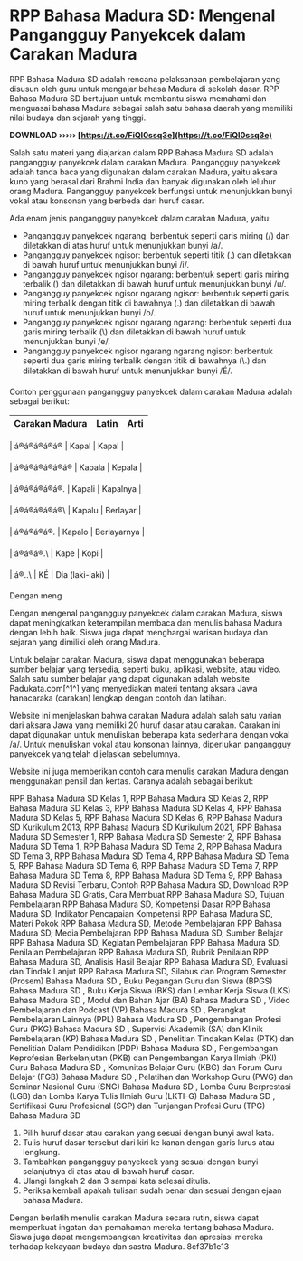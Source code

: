 # RPP Bahasa Madura SD: Mengenal Pangangguy Panyekcek dalam Carakan Madura
 
RPP Bahasa Madura SD adalah rencana pelaksanaan pembelajaran yang disusun oleh guru untuk mengajar bahasa Madura di sekolah dasar. RPP Bahasa Madura SD bertujuan untuk membantu siswa memahami dan menguasai bahasa Madura sebagai salah satu bahasa daerah yang memiliki nilai budaya dan sejarah yang tinggi.
 
**DOWNLOAD ››››› [https://t.co/FiQl0ssq3e](https://t.co/FiQl0ssq3e)**


 
Salah satu materi yang diajarkan dalam RPP Bahasa Madura SD adalah pangangguy panyekcek dalam carakan Madura. Pangangguy panyekcek adalah tanda baca yang digunakan dalam carakan Madura, yaitu aksara kuno yang berasal dari Brahmi India dan banyak digunakan oleh leluhur orang Madura. Pangangguy panyekcek berfungsi untuk menunjukkan bunyi vokal atau konsonan yang berbeda dari huruf dasar.
 
Ada enam jenis pangangguy panyekcek dalam carakan Madura, yaitu:
 
- Pangangguy panyekcek ngarang: berbentuk seperti garis miring (/) dan diletakkan di atas huruf untuk menunjukkan bunyi /a/.
- Pangangguy panyekcek ngisor: berbentuk seperti titik (.) dan diletakkan di bawah huruf untuk menunjukkan bunyi /i/.
- Pangangguy panyekcek ngisor ngarang: berbentuk seperti garis miring terbalik (\) dan diletakkan di bawah huruf untuk menunjukkan bunyi /u/.
- Pangangguy panyekcek ngisor ngarang ngisor: berbentuk seperti garis miring terbalik dengan titik di bawahnya (\.) dan diletakkan di bawah huruf untuk menunjukkan bunyi /o/.
- Pangangguy panyekcek ngisor ngarang ngarang: berbentuk seperti dua garis miring terbalik (\\) dan diletakkan di bawah huruf untuk menunjukkan bunyi /e/.
- Pangangguy panyekcek ngisor ngarang ngarang ngisor: berbentuk seperti dua garis miring terbalik dengan titik di bawahnya (\\.) dan diletakkan di bawah huruf untuk menunjukkan bunyi /É/.

Contoh penggunaan pangangguy panyekcek dalam carakan Madura adalah sebagai berikut:

| Carakan Madura | Latin | Arti |
| --- | --- | --- |

| á®á®á®á®á® | Kapal | Kapal |

| á®á®á®á®á®á® | Kapala | Kepala |

| á®á®á®á®á®. | Kapali | Kapalnya |

| á®á®á®á®á®\ | Kapalu | Berlayar |

| á®á®á®á®\. | Kapalo | Berlayarnya |

| á®á®á®\.\ | Kape | Kopi |

| á®\.\.\ | KÉ | Dia (laki-laki) |

Dengan meng

Dengan mengenal pangangguy panyekcek dalam carakan Madura, siswa dapat meningkatkan keterampilan membaca dan menulis bahasa Madura dengan lebih baik. Siswa juga dapat menghargai warisan budaya dan sejarah yang dimiliki oleh orang Madura.
 
Untuk belajar carakan Madura, siswa dapat menggunakan beberapa sumber belajar yang tersedia, seperti buku, aplikasi, website, atau video. Salah satu sumber belajar yang dapat digunakan adalah website Padukata.com[^1^] yang menyediakan materi tentang aksara Jawa hanacaraka (carakan) lengkap dengan contoh dan latihan.
 
Website ini menjelaskan bahwa carakan Madura adalah salah satu varian dari aksara Jawa yang memiliki 20 huruf dasar atau carakan. Carakan ini dapat digunakan untuk menuliskan beberapa kata sederhana dengan vokal /a/. Untuk menuliskan vokal atau konsonan lainnya, diperlukan pangangguy panyekcek yang telah dijelaskan sebelumnya.
 
Website ini juga memberikan contoh cara menulis carakan Madura dengan menggunakan pensil dan kertas. Caranya adalah sebagai berikut:
 
RPP Bahasa Madura SD Kelas 1,  RPP Bahasa Madura SD Kelas 2,  RPP Bahasa Madura SD Kelas 3,  RPP Bahasa Madura SD Kelas 4,  RPP Bahasa Madura SD Kelas 5,  RPP Bahasa Madura SD Kelas 6,  RPP Bahasa Madura SD Kurikulum 2013,  RPP Bahasa Madura SD Kurikulum 2021,  RPP Bahasa Madura SD Semester 1,  RPP Bahasa Madura SD Semester 2,  RPP Bahasa Madura SD Tema 1,  RPP Bahasa Madura SD Tema 2,  RPP Bahasa Madura SD Tema 3,  RPP Bahasa Madura SD Tema 4,  RPP Bahasa Madura SD Tema 5,  RPP Bahasa Madura SD Tema 6,  RPP Bahasa Madura SD Tema 7,  RPP Bahasa Madura SD Tema 8,  RPP Bahasa Madura SD Tema 9,  RPP Bahasa Madura SD Revisi Terbaru,  Contoh RPP Bahasa Madura SD,  Download RPP Bahasa Madura SD Gratis,  Cara Membuat RPP Bahasa Madura SD,  Tujuan Pembelajaran RPP Bahasa Madura SD,  Kompetensi Dasar RPP Bahasa Madura SD,  Indikator Pencapaian Kompetensi RPP Bahasa Madura SD,  Materi Pokok RPP Bahasa Madura SD,  Metode Pembelajaran RPP Bahasa Madura SD,  Media Pembelajaran RPP Bahasa Madura SD,  Sumber Belajar RPP Bahasa Madura SD,  Kegiatan Pembelajaran RPP Bahasa Madura SD,  Penilaian Pembelajaran RPP Bahasa Madura SD,  Rubrik Penilaian RPP Bahasa Madura SD,  Analisis Hasil Belajar RPP Bahasa Madura SD,  Evaluasi dan Tindak Lanjut RPP Bahasa Madura SD,  Silabus dan Program Semester (Prosem) Bahasa Madura SD ,  Buku Pegangan Guru dan Siswa (BPGS) Bahasa Madura SD ,  Buku Kerja Siswa (BKS) dan Lembar Kerja Siswa (LKS) Bahasa Madura SD ,  Modul dan Bahan Ajar (BA) Bahasa Madura SD ,  Video Pembelajaran dan Podcast (VP) Bahasa Madura SD ,  Perangkat Pembelajaran Lainnya (PPL) Bahasa Madura SD ,  Pengembangan Profesi Guru (PKG) Bahasa Madura SD ,  Supervisi Akademik (SA) dan Klinik Pembelajaran (KP) Bahasa Madura SD ,  Penelitian Tindakan Kelas (PTK) dan Penelitian Dalam Pendidikan (PDP) Bahasa Madura SD ,  Pengembangan Keprofesian Berkelanjutan (PKB) dan Pengembangan Karya Ilmiah (PKI) Guru Bahasa Madura SD ,  Komunitas Belajar Guru (KBG) dan Forum Guru Belajar (FGB) Bahasa Madura SD ,  Pelatihan dan Workshop Guru (PWG) dan Seminar Nasional Guru (SNG) Bahasa Madura SD ,  Lomba Guru Berprestasi (LGB) dan Lomba Karya Tulis Ilmiah Guru (LKTI-G) Bahasa Madura SD ,  Sertifikasi Guru Profesional (SGP) dan Tunjangan Profesi Guru (TPG) Bahasa Madura SD

1. Pilih huruf dasar atau carakan yang sesuai dengan bunyi awal kata.
2. Tulis huruf dasar tersebut dari kiri ke kanan dengan garis lurus atau lengkung.
3. Tambahkan pangangguy panyekcek yang sesuai dengan bunyi selanjutnya di atas atau di bawah huruf dasar.
4. Ulangi langkah 2 dan 3 sampai kata selesai ditulis.
5. Periksa kembali apakah tulisan sudah benar dan sesuai dengan ejaan bahasa Madura.

Dengan berlatih menulis carakan Madura secara rutin, siswa dapat memperkuat ingatan dan pemahaman mereka tentang bahasa Madura. Siswa juga dapat mengembangkan kreativitas dan apresiasi mereka terhadap kekayaan budaya dan sastra Madura.
 8cf37b1e13
 
